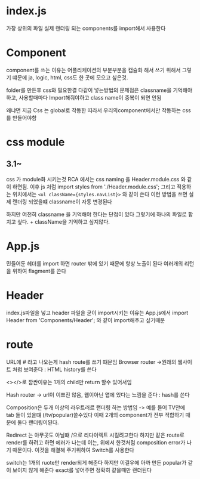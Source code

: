 # index.js

가장 상위의 파일
실제 랜더링 되는 components를 import해서 사용한다

# Component

component를 쓰는 이유는 어플리케이션의 부분부분을 캡슐화 해서 쓰기 위해서
그렇기 떄문에 ja, logic, html, css도 한 곳에 모으고 싶은것.

folder를 만든후 css와 필요한결 다같이 넣는방법의 문제점은 classname을 기억해야하고,
사용할때마다 Import해줘야하고 class name이 중복이 되면 안됨

왜냐면 지금 Css 는 global로 작동한 띠라서 우리의component에서만 작동하는 css를 만들어야함

# css module

## 3.1~

css 가 module화 시키는것
RCA 에서는 css naming 을 Header.module.css 와 같이 하면됨.
이후 js 처럼 import styles from './Header.module.css';
그리고 적용하는 위치에서는 `<ul className={styles.navList}>` 와 같이 쓴다
이런 방법을 쓰면 실제 랜더링 되었을떄 classname이 자동 변경된다

하지만 여전히 classname 을 기억해야 한다는 단점이 있다
그렇기에 하나의 파일로 합치고 싶다. + className을 기억하고 싶지않다.

# App.js

민들어둔 헤더를 import 하면 router 밖에 있기 때문에 항상 노출이 된다
여러개의 리턴을 위하여 flagment를 쓴다

# Header

index.js파일을 넣고 header 파일을 굳이 import시키는 이유는
App.js에서 import Header from 'Components/Header'; 와 같이 import해주고 싶기때문

# route

URL에 # 라고 나오는게 hash route를 쓰기 떄문임
Browser router ->원래의 웹사이트 처럼 보여준다 : HTML history를 쓴다

<></>로 깜싼이유는 1개의 child만 return 할수 있어서임

Hash router -> url이 이쁘진 않음, 웹이아닌 앱에 있다는 느낌을 준다 : hash를 쓴다

Composition은 두개 이상의 라우트러르 랜더링 하는 방법임
-> 예를 들어 TV안에 tab 들이 있을떄 (/tv/popular)쓸수있다
이때 2개의 component가 전부 적합하기 때문에 둘다 랜더링이된다.

Redirect 는 아무곳도 아닐떄 /으로 리다이렉트 시킬려고한다
하지만 같은 route로 render를 하려고 하면 에러가 나는데 이는, 위에서 한것처럼 composition error가
나기 때문이다. 이것을 해결해 주기위하여 Switch를 사용한다

switch는 1개의 ruote만 render되게 해준다
하지만 이결우에 아까 만든 popular가 같이 보이지 않게 해준다 exact를 넣어주면 정확히 같을때만 랜더된다
